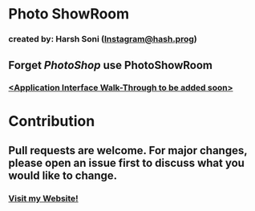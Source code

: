 # Photo ShowRoom
### created by: Harsh Soni (Instagram@hash.prog)

## Forget **_PhotoShop_** use **PhotoShowRoom**

### <u>&lt;Application Interface Walk-Through to be added soon&gt;</u>

# Contribution
## Pull requests are welcome. For major changes, please open an issue first to discuss what you would like to change.

### [Visit my Website!](http://harshtech.me)